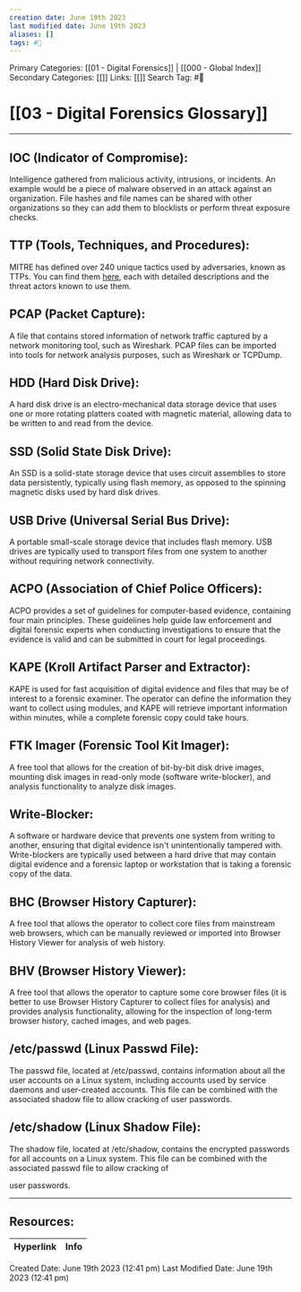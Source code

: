 ```yaml
---
creation date: June 19th 2023
last modified date: June 19th 2023
aliases: []
tags: #📖
---
```


Primary Categories: [[01 - Digital Forensics]] | [[000 - Global Index]] 
Secondary Categories: [[]] 
Links: [[]] 
Search Tag: #📖  

# [[03 - Digital Forensics Glossary]]  
---

## IOC (Indicator of Compromise):
Intelligence gathered from malicious activity, intrusions, or incidents. An example would be a piece of malware observed in an attack against an organization. File hashes and file names can be shared with other organizations so they can add them to blocklists or perform threat exposure checks.

## TTP (Tools, Techniques, and Procedures):
MITRE has defined over 240 unique tactics used by adversaries, known as TTPs. You can find them [here](https://attack.mitre.org/tactics/), each with detailed descriptions and the threat actors known to use them.

## PCAP (Packet Capture):
A file that contains stored information of network traffic captured by a network monitoring tool, such as Wireshark. PCAP files can be imported into tools for network analysis purposes, such as Wireshark or TCPDump.

## HDD (Hard Disk Drive):
A hard disk drive is an electro-mechanical data storage device that uses one or more rotating platters coated with magnetic material, allowing data to be written to and read from the device.

## SSD (Solid State Disk Drive):
An SSD is a solid-state storage device that uses circuit assemblies to store data persistently, typically using flash memory, as opposed to the spinning magnetic disks used by hard disk drives.

## USB Drive (Universal Serial Bus Drive):
A portable small-scale storage device that includes flash memory. USB drives are typically used to transport files from one system to another without requiring network connectivity.

## ACPO (Association of Chief Police Officers):
ACPO provides a set of guidelines for computer-based evidence, containing four main principles. These guidelines help guide law enforcement and digital forensic experts when conducting investigations to ensure that the evidence is valid and can be submitted in court for legal proceedings.

## KAPE (Kroll Artifact Parser and Extractor):
KAPE is used for fast acquisition of digital evidence and files that may be of interest to a forensic examiner. The operator can define the information they want to collect using modules, and KAPE will retrieve important information within minutes, while a complete forensic copy could take hours.

## FTK Imager (Forensic Tool Kit Imager):
A free tool that allows for the creation of bit-by-bit disk drive images, mounting disk images in read-only mode (software write-blocker), and analysis functionality to analyze disk images.

## Write-Blocker:
A software or hardware device that prevents one system from writing to another, ensuring that digital evidence isn't unintentionally tampered with. Write-blockers are typically used between a hard drive that may contain digital evidence and a forensic laptop or workstation that is taking a forensic copy of the data.

## BHC (Browser History Capturer):
A free tool that allows the operator to collect core files from mainstream web browsers, which can be manually reviewed or imported into Browser History Viewer for analysis of web history.

## BHV (Browser History Viewer):
A free tool that allows the operator to capture some core browser files (it is better to use Browser History Capturer to collect files for analysis) and provides analysis functionality, allowing for the inspection of long-term browser history, cached images, and web pages.

## /etc/passwd (Linux Passwd File):
The passwd file, located at /etc/passwd, contains information about all the user accounts on a Linux system, including accounts used by service daemons and user-created accounts. This file can be combined with the associated shadow file to allow cracking of user passwords.

## /etc/shadow (Linux Shadow File):
The shadow file, located at /etc/shadow, contains the encrypted passwords for all accounts on a Linux system. This file can be combined with the associated passwd file to allow cracking of

 user passwords.


___

## Resources:

| Hyperlink | Info |
| --------- | ---- |


Created Date: June 19th 2023 (12:41 pm) 
Last Modified Date: June 19th 2023 (12:41 pm)
